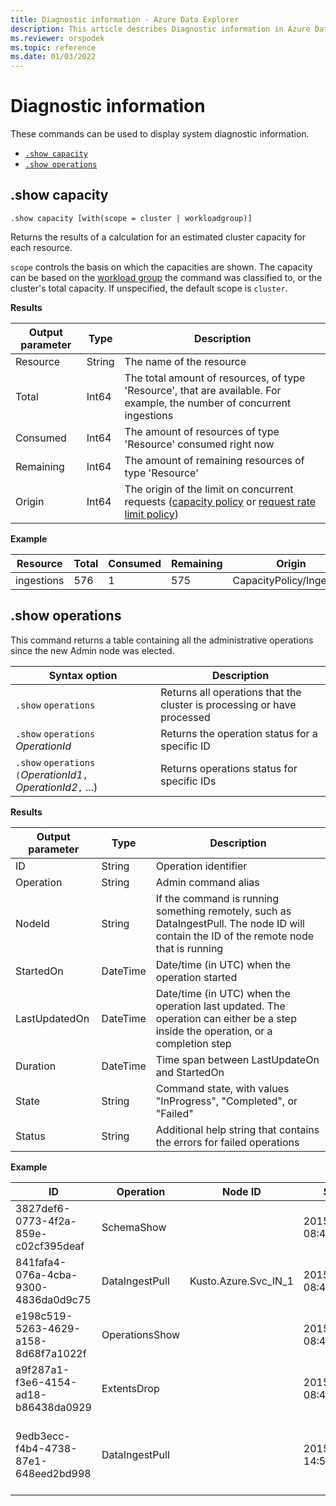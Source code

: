 ```yaml
---
title: Diagnostic information - Azure Data Explorer
description: This article describes Diagnostic information in Azure Data Explorer.
ms.reviewer: orspodek
ms.topic: reference
ms.date: 01/03/2022
---
```

# Diagnostic information

These commands can be used to display system diagnostic information.

* [`.show capacity`](#show-capacity)
* [`.show operations`](#show-operations)

## .show capacity

```kusto
.show capacity [with(scope = cluster | workloadgroup)]
```

Returns the results of a calculation for an estimated cluster capacity for each resource.

`scope` controls the basis on which the capacities are shown. The capacity can be based on the [workload group](workload-groups.md) the command was classified to, or the cluster's total capacity. If unspecified, the default scope is `cluster`.

**Results**

|Output parameter |Type |Description|
|---|---|---|
|Resource |String |The name of the resource|
|Total |Int64 |The total amount of resources, of type 'Resource', that are available. For example, the number of concurrent ingestions|
|Consumed |Int64 |The amount of resources of type 'Resource' consumed right now|
|Remaining |Int64 |The amount of remaining resources of type 'Resource'|
|Origin |Int64 |The origin of the limit on concurrent requests ([capacity policy](capacitypolicy.md) or [request rate limit policy](request-rate-limit-policy.md))|

**Example**

|Resource |Total |Consumed |Remaining|Origin|
|---|---|---|---|---|
|ingestions |576 |1 |575|CapacityPolicy/Ingestion|

## .show operations

This command returns a table containing all the administrative operations since the new Admin node was elected.

|Syntax option |Description|
|---|---|
|`.show` `operations`              |Returns all operations that the cluster is processing or have processed|
|`.show` `operations` *OperationId*|Returns the operation status for a specific ID|
|`.show` `operations` `(`*OperationId1*`,` *OperationId2*`,` ...)|Returns operations status for specific IDs|

**Results**

|Output parameter |Type |Description|
|---|---|---|
|ID |String |Operation identifier|
|Operation |String |Admin command alias|
|NodeId |String |If the command is running something remotely, such as DataIngestPull. The node ID will contain the ID of the remote node that is running|
|StartedOn |DateTime |Date/time (in UTC) when the operation started|
|LastUpdatedOn |DateTime |Date/time (in UTC) when the operation last updated. The operation can either be a step inside the operation, or a completion step|
|Duration |DateTime |Time span between LastUpdateOn and StartedOn|
|State |String |Command state, with values "InProgress", "Completed", or "Failed"|
|Status |String |Additional help string that contains the errors for failed operations|

**Example**

|ID |Operation |Node ID |Started On |Last Updated On |Duration |State |Status|
|--|--|--|--|--|--|--|--|
|3827def6-0773-4f2a-859e-c02cf395deaf |SchemaShow | |2015-01-06 08:47:01.0000000 |2015-01-06 08:47:01.0000000 |0001-01-01 00:00:00.0000000 |Completed |
|841fafa4-076a-4cba-9300-4836da0d9c75 |DataIngestPull |Kusto.Azure.Svc_IN_1 |2015-01-06 08:47:02.0000000 |2015-01-06 08:48:19.0000000 |0001-01-01 00:01:17.0000000 |Completed |
|e198c519-5263-4629-a158-8d68f7a1022f |OperationsShow | |2015-01-06 08:47:18.0000000 |2015-01-06 08:47:18.0000000 |0001-01-01 00:00:00.0000000 |Completed |
|a9f287a1-f3e6-4154-ad18-b86438da0929 |ExtentsDrop | |2015-01-11 08:41:01.0000000 |0001-01-01 00:00:00.0000000 |0001-01-01 00:00:00.0000000 |InProgress |
|9edb3ecc-f4b4-4738-87e1-648eed2bd998 |DataIngestPull | |2015-01-10 14:57:41.0000000 |2015-01-10 14:57:41.0000000 |0001-01-01 00:00:00.0000000 |Failed |Collection was modified. Enumeration operation may not run |
